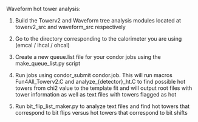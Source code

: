 Waveform hot tower analysis:

1. Build the Towerv2 and Waveform tree analysis modules located at towerv2_src and waveform_src respectively

2. Go to the directory corresponding to the calorimeter you are using (emcal / ihcal / ohcal)

3. Create a new queue.list file for your condor jobs using the make_queue_list.py script

4. Run jobs using condor_submit condor.job. This will run macros Fun4All_Towerv2.C and analyze_{detector}_ht.C to find possible hot towers from chi2 value to the template fit and will output 
root files with tower information as well as text files with towers flagged as hot

5. Run bit_flip_list_maker.py to analyze text files and find hot towers that correspond to bit flips versus hot towers that correspond to bit shifts
